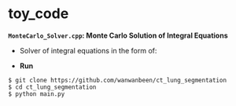 # toy_code

**```MonteCarlo_Solver.cpp```: Monte Carlo Solution of Integral Equations**

* Solver of integral equations in the form of:

* **Run**
```
$ git clone https://github.com/wanwanbeen/ct_lung_segmentation
$ cd ct_lung_segmentation
$ python main.py
```

